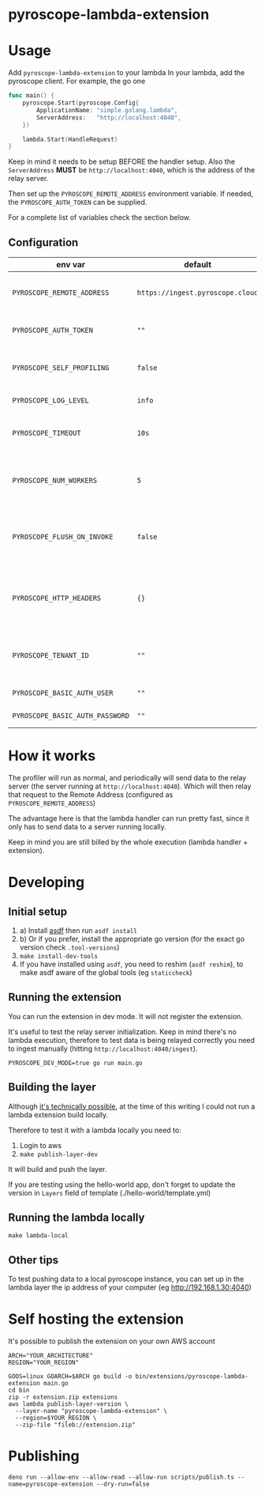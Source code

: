 # pyroscope-lambda-extension

# Usage
Add `pyroscope-lambda-extension` to your lambda
In your lambda, add the pyroscope client. For example, the go one

```go
func main() {
	pyroscope.Start(pyroscope.Config{
		ApplicationName: "simple.golang.lambda",
		ServerAddress:   "http://localhost:4040",
	})

	lambda.Start(HandleRequest)
}
```
Keep in mind it needs to be setup BEFORE the handler setup.
Also the `ServerAddress` **MUST** be `http://localhost:4040`, which is the address of the relay server.

Then set up the `PYROSCOPE_REMOTE_ADDRESS` environment variable.
If needed, the `PYROSCOPE_AUTH_TOKEN` can be supplied.

For a complete list of variables check the section below.

## Configuration
| env var                         | default                          | description                                                                                  |
|---------------------------------|----------------------------------|----------------------------------------------------------------------------------------------|
| `PYROSCOPE_REMOTE_ADDRESS`      | `https://ingest.pyroscope.cloud` | the pyroscope instance data will be relayed to                                               |
| `PYROSCOPE_AUTH_TOKEN`          | `""`                             | authorization key (token authentication)                                                     |
| `PYROSCOPE_SELF_PROFILING`      | `false`                          | whether to profile the extension itself or not                                               |
| `PYROSCOPE_LOG_LEVEL`           | `info`                           | `error` or `info` or `debug` or `trace`                                                      |
| `PYROSCOPE_TIMEOUT`             | `10s`                            | http client timeout ([go duration format](https://pkg.go.dev/time#Duration))                 |
| `PYROSCOPE_NUM_WORKERS`         | `5`                              | num of relay workers, pick based on the number of profile types                              |
| `PYROSCOPE_FLUSH_ON_INVOKE`     | `false`                          | wait for all relay requests to be finished/flushed before next `Invocation` event is allowed |
| `PYROSCOPE_HTTP_HEADERS`        | `{}`                             | extra http headers in json format, for example: {"X-Header": "Value"}                        |
| `PYROSCOPE_TENANT_ID`           | `""`                             | phlare tenant ID, passed as X-Scope-OrgID http header                                      |
| `PYROSCOPE_BASIC_AUTH_USER`     | `""` | HTTP basic auth user |
| `PYROSCOPE_BASIC_AUTH_PASSWORD` | `""`  | HTTP basic auth password  |

# How it works
The profiler will run as normal, and periodically will send data to the relay server (the server running at `http://localhost:4040`).
Which will then relay that request to the Remote Address (configured as `PYROSCOPE_REMOTE_ADDRESS`)

The advantage here is that the lambda handler can run pretty fast, since it only has to send data to a server running locally.

Keep in mind you are still billed by the whole execution (lambda handler + extension).


# Developing
## Initial setup
1. a) Install [asdf](https://asdf-vm.com/guide/getting-started.html) then run `asdf install`
1. b) Or if you prefer, install the appropriate go version (for the exact go version check `.tool-versions`)
2. `make install-dev-tools`
3. If you have installed using `asdf`, you need to reshim (`asdf reshim`), to make asdf aware of the global tools (eg `staticcheck`)



## Running the extension
You can run the extension in dev mode. It will not register the extension.

It's useful to test the relay server initialization.
Keep in mind there's no lambda execution, therefore to test data is being relayed correctly you need
to ingest manually (hitting `http://localhost:4040/ingest`).

`PYROSCOPE_DEV_MODE=true go run main.go`

## Building the layer
Although [it's technically possible](https://github.com/aws/aws-sam-cli/issues/1187#issuecomment-540029710), at the time of this writing I could not run a lambda extension build locally.

Therefore to test it with a lambda locally you need to:

1. Login to aws
2. `make publish-layer-dev`

It will build and push the layer.

If you are testing using the hello-world app, don't forget to update the version in `Layers` field of template (./hello-world/template.yml)

## Running the lambda locally
`make lambda-local`

## Other tips
To test pushing data to a local pyroscope instance, you can set up in the lambda layer
the ip address of your computer (eg http://192.168.1.30:4040)


# Self hosting the extension
It's possible to publish the extension on your own AWS account

```shell
ARCH="YOUR_ARCHITECTURE"
REGION="YOUR_REGION"

GOOS=linux GOARCH=$ARCH go build -o bin/extensions/pyroscope-lambda-extension main.go
cd bin
zip -r extension.zip extensions
aws lambda publish-layer-version \
  --layer-name "pyroscope-lambda-extension" \
  --region=$YOUR_REGION \
  --zip-file "fileb://extension.zip"
```

# Publishing
```
deno run --allow-env --allow-read --allow-run scripts/publish.ts --name=pyroscope-extension --dry-run=false
```
